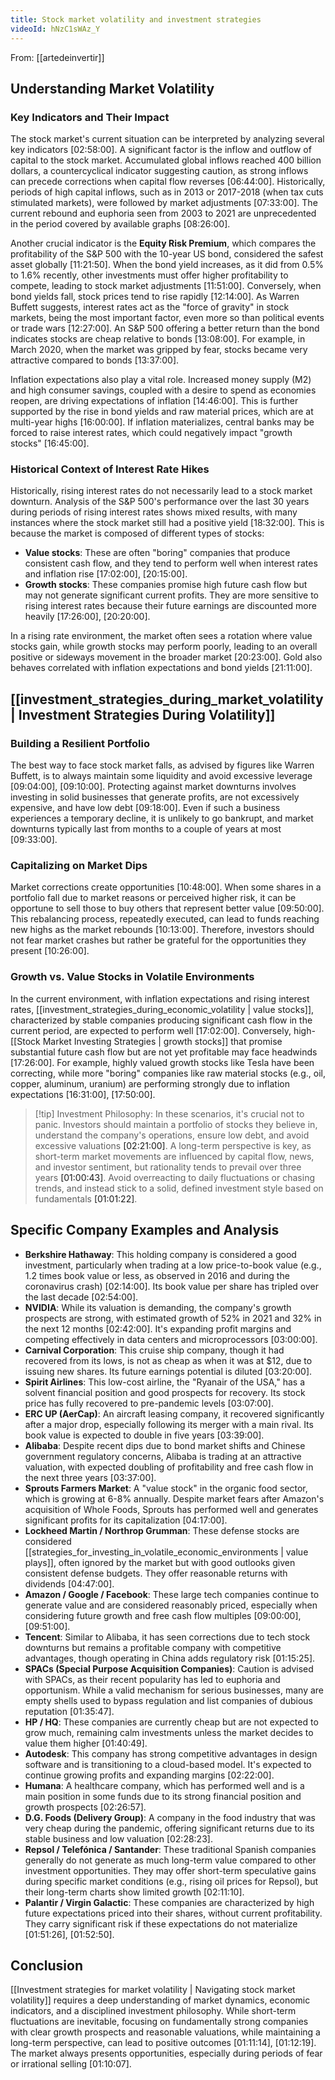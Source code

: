 ```yaml
---
title: Stock market volatility and investment strategies
videoId: hNzC1sWAz_Y
---
```


From: [[artedeinvertir]] <br/> 

## Understanding Market Volatility

### Key Indicators and Their Impact

The stock market's current situation can be interpreted by analyzing several key indicators <a class="yt-timestamp" data-t="02:58:00">[02:58:00]</a>.
A significant factor is the inflow and outflow of capital to the stock market. Accumulated global inflows reached 400 billion dollars, a countercyclical indicator suggesting caution, as strong inflows can precede corrections when capital flow reverses <a class="yt-timestamp" data-t="06:44:00">[06:44:00]</a>. Historically, periods of high capital inflows, such as in 2013 or 2017-2018 (when tax cuts stimulated markets), were followed by market adjustments <a class="yt-timestamp" data-t="07:33:00">[07:33:00]</a>. The current rebound and euphoria seen from 2003 to 2021 are unprecedented in the period covered by available graphs <a class="yt-timestamp" data-t="08:26:00">[08:26:00]</a>.

Another crucial indicator is the **Equity Risk Premium**, which compares the profitability of the S&P 500 with the 10-year US bond, considered the safest asset globally <a class="yt-timestamp" data-t="11:21:50">[11:21:50]</a>. When the bond yield increases, as it did from 0.5% to 1.6% recently, other investments must offer higher profitability to compete, leading to stock market adjustments <a class="yt-timestamp" data-t="11:51:00">[11:51:00]</a>. Conversely, when bond yields fall, stock prices tend to rise rapidly <a class="yt-timestamp" data-t="12:14:00">[12:14:00]</a>. As Warren Buffett suggests, interest rates act as the "force of gravity" in stock markets, being the most important factor, even more so than political events or trade wars <a class="yt-timestamp" data-t="12:27:00">[12:27:00]</a>. An S&P 500 offering a better return than the bond indicates stocks are cheap relative to bonds <a class="yt-timestamp" data-t="13:08:00">[13:08:00]</a>. For example, in March 2020, when the market was gripped by fear, stocks became very attractive compared to bonds <a class="yt-timestamp" data-t="13:37:00">[13:37:00]</a>.

Inflation expectations also play a vital role. Increased money supply (M2) and high consumer savings, coupled with a desire to spend as economies reopen, are driving expectations of inflation <a class="yt-timestamp" data-t="14:46:00">[14:46:00]</a>. This is further supported by the rise in bond yields and raw material prices, which are at multi-year highs <a class="yt-timestamp" data-t="16:00:00">[16:00:00]</a>. If inflation materializes, central banks may be forced to raise interest rates, which could negatively impact "growth stocks" <a class="yt-timestamp" data-t="16:45:00">[16:45:00]</a>.

### Historical Context of Interest Rate Hikes

Historically, rising interest rates do not necessarily lead to a stock market downturn. Analysis of the S&P 500's performance over the last 30 years during periods of rising interest rates shows mixed results, with many instances where the stock market still had a positive yield <a class="yt-timestamp" data-t="18:32:00">[18:32:00]</a>. This is because the market is composed of different types of stocks:
*   **Value stocks**: These are often "boring" companies that produce consistent cash flow, and they tend to perform well when interest rates and inflation rise <a class="yt-timestamp" data-t="17:02:00">[17:02:00]</a>, <a class="yt-timestamp" data-t="20:15:00">[20:15:00]</a>.
*   **Growth stocks**: These companies promise high future cash flow but may not generate significant current profits. They are more sensitive to rising interest rates because their future earnings are discounted more heavily <a class="yt-timestamp" data-t="17:26:00">[17:26:00]</a>, <a class="yt-timestamp" data-t="20:20:00">[20:20:00]</a>.

In a rising rate environment, the market often sees a rotation where value stocks gain, while growth stocks may perform poorly, leading to an overall positive or sideways movement in the broader market <a class="yt-timestamp" data-t="20:23:00">[20:23:00]</a>. Gold also behaves correlated with inflation expectations and bond yields <a class="yt-timestamp" data-t="21:11:00">[21:11:00]</a>.

## [[investment_strategies_during_market_volatility | Investment Strategies During Volatility]]

### Building a Resilient Portfolio

The best way to face stock market falls, as advised by figures like Warren Buffett, is to always maintain some liquidity and avoid excessive leverage <a class="yt-timestamp" data-t="09:04:00">[09:04:00]</a>, <a class="yt-timestamp" data-t="09:10:00">[09:10:00]</a>. Protecting against market downturns involves investing in solid businesses that generate profits, are not excessively expensive, and have low debt <a class="yt-timestamp" data-t="09:18:00">[09:18:00]</a>. Even if such a business experiences a temporary decline, it is unlikely to go bankrupt, and market downturns typically last from months to a couple of years at most <a class="yt-timestamp" data-t="09:33:00">[09:33:00]</a>.

### Capitalizing on Market Dips

Market corrections create opportunities <a class="yt-timestamp" data-t="10:48:00">[10:48:00]</a>. When some shares in a portfolio fall due to market reasons or perceived higher risk, it can be opportune to sell those to buy others that represent better value <a class="yt-timestamp" data-t="09:50:00">[09:50:00]</a>. This rebalancing process, repeatedly executed, can lead to funds reaching new highs as the market rebounds <a class="yt-timestamp" data-t="10:13:00">[10:13:00]</a>. Therefore, investors should not fear market crashes but rather be grateful for the opportunities they present <a class="yt-timestamp" data-t="10:26:00">[10:26:00]</a>.

### Growth vs. Value Stocks in Volatile Environments

In the current environment, with inflation expectations and rising interest rates, [[investment_strategies_during_economic_volatility | value stocks]], characterized by stable companies producing significant cash flow in the current period, are expected to perform well <a class="yt-timestamp" data-t="17:02:00">[17:02:00]</a>. Conversely, high-[[Stock Market Investing Strategies | growth stocks]] that promise substantial future cash flow but are not yet profitable may face headwinds <a class="yt-timestamp" data-t="17:26:00">[17:26:00]</a>. For example, highly valued growth stocks like Tesla have been correcting, while more "boring" companies like raw material stocks (e.g., oil, copper, aluminum, uranium) are performing strongly due to inflation expectations <a class="yt-timestamp" data-t="16:31:00">[16:31:00]</a>, <a class="yt-timestamp" data-t="17:50:00">[17:50:00]</a>.

> [!tip] Investment Philosophy:
> In these scenarios, it's crucial not to panic. Investors should maintain a portfolio of stocks they believe in, understand the company's operations, ensure low debt, and avoid excessive valuations <a class="yt-timestamp" data-t="02:21:00">[02:21:00]</a>. A long-term perspective is key, as short-term market movements are influenced by capital flow, news, and investor sentiment, but rationality tends to prevail over three years <a class="yt-timestamp" data-t="01:00:43">[01:00:43]</a>. Avoid overreacting to daily fluctuations or chasing trends, and instead stick to a solid, defined investment style based on fundamentals <a class="yt-timestamp" data-t="01:01:22">[01:01:22]</a>.

## Specific Company Examples and Analysis

*   **Berkshire Hathaway**: This holding company is considered a good investment, particularly when trading at a low price-to-book value (e.g., 1.2 times book value or less, as observed in 2016 and during the coronavirus crash) <a class="yt-timestamp" data-t="02:14:00">[02:14:00]</a>. Its book value per share has tripled over the last decade <a class="yt-timestamp" data-t="02:54:00">[02:54:00]</a>.
*   **NVIDIA**: While its valuation is demanding, the company's growth prospects are strong, with estimated growth of 52% in 2021 and 32% in the next 12 months <a class="yt-timestamp" data-t="02:42:00">[02:42:00]</a>. It's expanding profit margins and competing effectively in data centers and microprocessors <a class="yt-timestamp" data-t="03:00:00">[03:00:00]</a>.
*   **Carnival Corporation**: This cruise ship company, though it had recovered from its lows, is not as cheap as when it was at $12, due to issuing new shares. Its future earnings potential is diluted <a class="yt-timestamp" data-t="03:20:00">[03:20:00]</a>.
*   **Spirit Airlines**: This low-cost airline, the "Ryanair of the USA," has a solvent financial position and good prospects for recovery. Its stock price has fully recovered to pre-pandemic levels <a class="yt-timestamp" data-t="03:07:00">[03:07:00]</a>.
*   **ERC UP (AerCap)**: An aircraft leasing company, it recovered significantly after a major drop, especially following its merger with a main rival. Its book value is expected to double in five years <a class="yt-timestamp" data-t="03:39:00">[03:39:00]</a>.
*   **Alibaba**: Despite recent dips due to bond market shifts and Chinese government regulatory concerns, Alibaba is trading at an attractive valuation, with expected doubling of profitability and free cash flow in the next three years <a class="yt-timestamp" data-t="03:37:00">[03:37:00]</a>.
*   **Sprouts Farmers Market**: A "value stock" in the organic food sector, which is growing at 6-8% annually. Despite market fears after Amazon's acquisition of Whole Foods, Sprouts has performed well and generates significant profits for its capitalization <a class="yt-timestamp" data-t="04:17:00">[04:17:00]</a>.
*   **Lockheed Martin / Northrop Grumman**: These defense stocks are considered [[strategies_for_investing_in_volatile_economic_environments | value plays]], often ignored by the market but with good outlooks given consistent defense budgets. They offer reasonable returns with dividends <a class="yt-timestamp" data-t="04:47:00">[04:47:00]</a>.
*   **Amazon / Google / Facebook**: These large tech companies continue to generate value and are considered reasonably priced, especially when considering future growth and free cash flow multiples <a class="yt-timestamp" data-t="09:00:00">[09:00:00]</a>, <a class="yt-timestamp" data-t="09:51:00">[09:51:00]</a>.
*   **Tencent**: Similar to Alibaba, it has seen corrections due to tech stock downturns but remains a profitable company with competitive advantages, though operating in China adds regulatory risk <a class="yt-timestamp" data-t="01:15:25">[01:15:25]</a>.
*   **SPACs (Special Purpose Acquisition Companies)**: Caution is advised with SPACs, as their recent popularity has led to euphoria and opportunism. While a valid mechanism for serious businesses, many are empty shells used to bypass regulation and list companies of dubious reputation <a class="yt-timestamp" data-t="01:35:47">[01:35:47]</a>.
*   **HP / HQ**: These companies are currently cheap but are not expected to grow much, remaining calm investments unless the market decides to value them higher <a class="yt-timestamp" data-t="01:40:49">[01:40:49]</a>.
*   **Autodesk**: This company has strong competitive advantages in design software and is transitioning to a cloud-based model. It's expected to continue growing profits and expanding margins <a class="yt-timestamp" data-t="02:22:00">[02:22:00]</a>.
*   **Humana**: A healthcare company, which has performed well and is a main position in some funds due to its strong financial position and growth prospects <a class="yt-timestamp" data-t="02:26:57">[02:26:57]</a>.
*   **D.G. Foods (Delivery Group)**: A company in the food industry that was very cheap during the pandemic, offering significant returns due to its stable business and low valuation <a class="yt-timestamp" data-t="02:28:23">[02:28:23]</a>.
*   **Repsol / Telefónica / Santander**: These traditional Spanish companies generally do not generate as much long-term value compared to other investment opportunities. They may offer short-term speculative gains during specific market conditions (e.g., rising oil prices for Repsol), but their long-term charts show limited growth <a class="yt-timestamp" data-t="02:11:10">[02:11:10]</a>.
*   **Palantir / Virgin Galactic**: These companies are characterized by high future expectations priced into their shares, without current profitability. They carry significant risk if these expectations do not materialize <a class="yt-timestamp" data-t="01:51:26">[01:51:26]</a>, <a class="yt-timestamp" data-t="01:52:50">[01:52:50]</a>.

## Conclusion

[[Investment strategies for market volatility | Navigating stock market volatility]] requires a deep understanding of market dynamics, economic indicators, and a disciplined investment philosophy. While short-term fluctuations are inevitable, focusing on fundamentally strong companies with clear growth prospects and reasonable valuations, while maintaining a long-term perspective, can lead to positive outcomes <a class="yt-timestamp" data-t="01:11:14">[01:11:14]</a>, <a class="yt-timestamp" data-t="01:12:19">[01:12:19]</a>. The market always presents opportunities, especially during periods of fear or irrational selling <a class="yt-timestamp" data-t="01:10:07">[01:10:07]</a>.